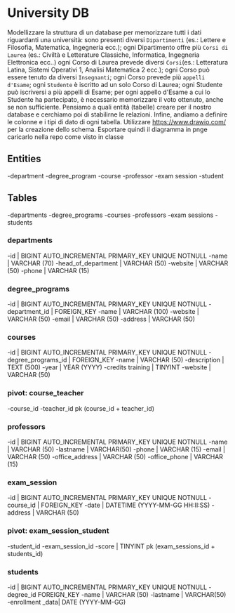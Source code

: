 # University DB
Modellizzare la struttura di un database per memorizzare tutti i dati riguardanti una università:
sono presenti diversi `Dipartimenti` (es.: Lettere e Filosofia, Matematica, Ingegneria ecc.);
ogni Dipartimento offre più `Corsi di Laurea` (es.: Civiltà e Letterature Classiche, Informatica, Ingegneria Elettronica ecc..)
ogni Corso di Laurea prevede diversi `Corsi`(es.: Letteratura Latina, Sistemi Operativi 1, Analisi Matematica 2 ecc.);
ogni Corso può essere tenuto da diversi `Insegnanti`;
ogni Corso prevede più `appelli d'Esame`;
ogni `Studente` è iscritto ad un solo Corso di Laurea;
ogni Studente può iscriversi a più appelli di Esame;
per ogni appello d'Esame a cui lo Studente ha partecipato, è necessario memorizzare il voto ottenuto, anche se non sufficiente. Pensiamo a quali entità (tabelle) creare per il nostro database e cerchiamo poi di stabilirne le relazioni. Infine, andiamo a definire le colonne e i tipi di dato di ogni tabella.
Utilizzare https://www.drawio.com/ per la creazione dello schema.
Esportare quindi il diagramma in pnge caricarlo nella repo come visto in classe

## Entities
-department
-degree_program
-course
-professor
-exam session
-student

## Tables 
-departments
-degree_programs
-courses
-professors
-exam sessions
-students


### departments
-id | BIGINT AUTO_INCREMENTAL PRIMARY_KEY UNIQUE NOTNULL
-name | VARCHAR (70)
-head_of_department | VARCHAR (50)
-website | VARCHAR (50)
-phone | VARCHAR (15)

### degree_programs
-id | BIGINT AUTO_INCREMENTAL PRIMARY_KEY UNIQUE NOTNULL
-department_id | FOREIGN_KEY
-name | VARCHAR (100)
-website | VARCHAR (50)
-email | VARCHAR (50)
-address | VARCHAR (50)

### courses
-id | BIGINT AUTO_INCREMENTAL PRIMARY_KEY UNIQUE NOTNULL
-degree_programs_id | FOREIGN_KEY
-name | VARCHAR (50)
-description | TEXT (500)
-year | YEAR (YYYY)
-credits training | TINYINT
-website |  VARCHAR (50)

### pivot: course_teacher
-course_id
-teacher_id
pk (course_id + teacher_id)

### professors
-id | BIGINT AUTO_INCREMENTAL PRIMARY_KEY UNIQUE NOTNULL
-name | VARCHAR (50)
-lastname | VARCHAR(50)
-phone | VARCHAR (15)
-email | VARCHAR (50)
-office_address | VARCHAR (50)
-office_phone | VARCHAR (15) 

### exam_session
-id | BIGINT AUTO_INCREMENTAL PRIMARY_KEY UNIQUE NOTNULL
-course_id | FOREIGN_KEY
-date | DATETIME (YYYY-MM-GG HH:II:SS)
-address | VARCHAR (50)

### pivot: exam_session_student
-student_id
-exam_session_id
-score | TINYINT
pk (exam_sessions_id + students_id)

### students
-id | BIGINT AUTO_INCREMENTAL PRIMARY_KEY UNIQUE NOTNULL
-degree_id FOREIGN_KEY
-name | VARCHAR (50)
-lastname | VARCHAR(50)
-enrollment _data| DATE (YYYY-MM-GG)


